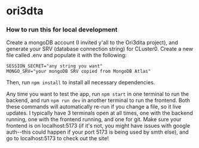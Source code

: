 # ori3dta

### How to run this for local development
Create a mongoDB account (I invited y'all to the Ori3dita project), and generate your SRV (database connection string) for CLuster0. Create a new file called .env and populate it with the following:
```
SESSION_SECRET="any string you want"
MONGO_SRV="your mongoDB SRV copied from MongoDB Atlas"
```

Then, run ```npm install``` to install all necessary dependencies.

Any time you want to test the app, run ```npm start``` in one terminal to run the backend, and run ```npm run dev``` in another terminal to run the frontend. Both these commands will automatically re-run if you change a file, so it live updates. I typically have 3 terminals open at all times, one with the backend running, one with the frontend running, and one for git. Make sure your frontend is on localhost:5173 (if it's not, you might have issues with google auth--this could happen if your port 5173 is being used by smth else), and go to localhost:5173 to check out the site!
